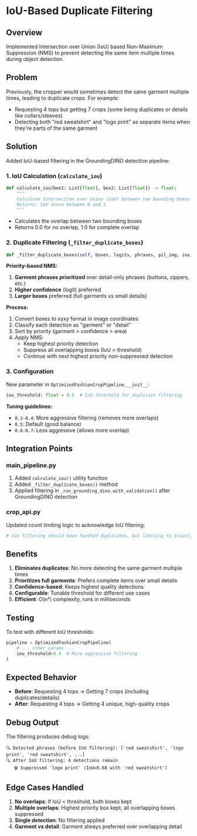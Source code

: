 # IoU-Based Duplicate Filtering

## Overview
Implemented Intersection over Union (IoU) based Non-Maximum Suppression (NMS) to prevent detecting the same item multiple times during object detection.

## Problem
Previously, the cropper would sometimes detect the same garment multiple times, leading to duplicate crops. For example:
- Requesting 4 tops but getting 7 crops (some being duplicates or details like collars/sleeves)
- Detecting both "red sweatshirt" and "logo print" as separate items when they're parts of the same garment

## Solution
Added IoU-based filtering in the GroundingDINO detection pipeline:

### 1. IoU Calculation (`calculate_iou`)
```python
def calculate_iou(box1: List[float], box2: List[float]) -> float:
    """
    Calculate Intersection over Union (IoU) between two bounding boxes
    Returns: IoU score between 0 and 1
    """
```
- Calculates the overlap between two bounding boxes
- Returns 0.0 for no overlap, 1.0 for complete overlap

### 2. Duplicate Filtering (`_filter_duplicate_boxes`)
```python
def _filter_duplicate_boxes(self, boxes, logits, phrases, pil_img, iou_threshold=0.5)
```

**Priority-based NMS:**
1. **Garment phrases prioritized** over detail-only phrases (buttons, zippers, etc.)
2. **Higher confidence** (logit) preferred
3. **Larger boxes** preferred (full garments vs small details)

**Process:**
1. Convert boxes to xyxy format in image coordinates
2. Classify each detection as "garment" or "detail"
3. Sort by priority (garment > confidence > area)
4. Apply NMS:
   - Keep highest priority detection
   - Suppress all overlapping boxes (IoU > threshold)
   - Continue with next highest priority non-suppressed detection

### 3. Configuration
New parameter in `OptimizedFashionCropPipeline.__init__`:
```python
iou_threshold: float = 0.5  # IoU threshold for duplicate filtering
```

**Tuning guidelines:**
- `0.3-0.4`: More aggressive filtering (removes more overlaps)
- `0.5`: Default (good balance)
- `0.6-0.7`: Less aggressive (allows more overlap)

## Integration Points

### main_pipeline.py
1. Added `calculate_iou()` utility function
2. Added `_filter_duplicate_boxes()` method
3. Applied filtering in `_run_grounding_dino_with_validation()` after GroundingDINO detection

### crop_api.py
Updated count limiting logic to acknowledge IoU filtering:
```python
# IoU filtering should have handled duplicates, but limiting to {count} as requested
```

## Benefits
1. **Eliminates duplicates**: No more detecting the same garment multiple times
2. **Prioritizes full garments**: Prefers complete items over small details
3. **Confidence-based**: Keeps highest quality detections
4. **Configurable**: Tunable threshold for different use cases
5. **Efficient**: O(n²) complexity, runs in milliseconds

## Testing
To test with different IoU thresholds:

```python
pipeline = OptimizedFashionCropPipeline(
    # ... other params ...
    iou_threshold=0.4  # More aggressive filtering
)
```

## Expected Behavior
- **Before**: Requesting 4 tops → Getting 7 crops (including duplicates/details)
- **After**: Requesting 4 tops → Getting 4 unique, high-quality crops

## Debug Output
The filtering produces debug logs:
```
🔍 Detected phrases (before IoU filtering): ['red sweatshirt', 'logo print', 'red sweatshirt', ...]
🔍 After IoU filtering: 4 detections remain
   🗑️ Suppressed 'logo print' (IoU=0.68 with 'red sweatshirt')
```

## Edge Cases Handled
1. **No overlaps**: If IoU < threshold, both boxes kept
2. **Multiple overlaps**: Highest priority box kept, all overlapping boxes suppressed
3. **Single detection**: No filtering applied
4. **Garment vs detail**: Garment always preferred over overlapping detail

